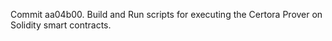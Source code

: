 Commit aa04b00.                    Build and Run scripts for executing the Certora Prover on Solidity smart contracts.
